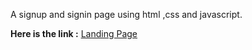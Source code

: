 
 A signup and signin page using html ,css and javascript.
 
**Here is the link  :** [Landing Page](https://umaidali236.github.io/signup-signin/src)


